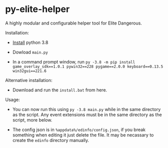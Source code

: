 # py-elite-helper
A highly modular and configurable helper tool for Elite Dangerous.



Installation:

 - [Install](https://www.python.org/ftp/python/3.8.6/python-3.8.6-amd64.exe) python 3.8

 - Dowload `main.py` 
 
 - In a command prompt window, run `py -3.8 -m pip install game_overlay_sdk==1.0.1 pywin32==228 pygame==2.0.0 keyboard==0.13.5 win32gui==221.6`
 

Alternative installation:

 - Download and run the `install.bat` from here.
 

Usage:

 - You can now run this using `py -3.8 main.py` while in the same directory as the script. Any event extensions must be in the same directory as the script, more below.
 
 - The config json is in `%appdata%/edinfo/config.json`, if you break something when editing it just delete the file. It may be necassary to create the `edinfo` directory manually.

 
